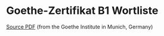 # Goethe-Zertifikat B1 Wortliste

[Source PDF](https://www.goethe.de/pro/relaunch/prf/en/Goethe-Zertifikat_B1_Wortliste.pdf) (from the Goethe Institute in Munich, Germany)
